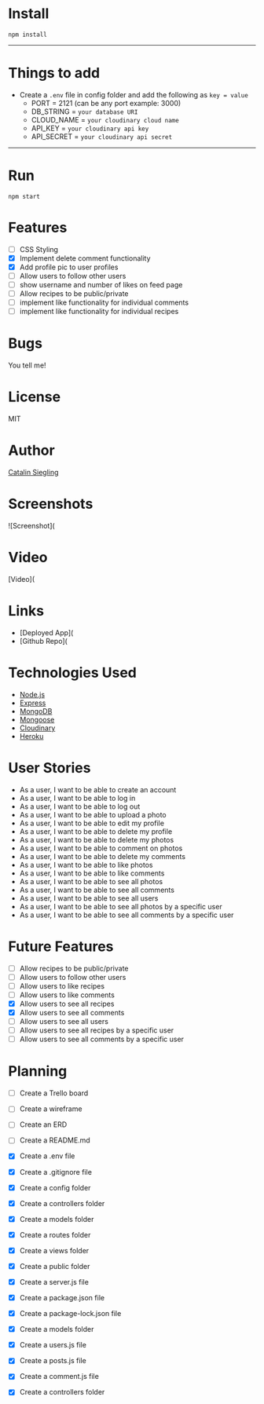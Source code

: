 # Install

`npm install`

---

# Things to add

- Create a `.env` file in config folder and add the following as `key = value`
  - PORT = 2121 (can be any port example: 3000)
  - DB_STRING = `your database URI`
  - CLOUD_NAME = `your cloudinary cloud name`
  - API_KEY = `your cloudinary api key`
  - API_SECRET = `your cloudinary api secret`

---

# Run

`npm start`

# Features
- [ ] CSS Styling 
- [X] Implement delete comment functionality
- [x] Add profile pic to user profiles 
- [ ] Allow users to follow other users 
- [ ] show username and number of likes on feed page
- [ ] Allow recipes to be public/private 
- [ ] implement like functionality for individual comments
- [ ] implement like functionality for individual recipes

# Bugs
You tell me!

# License
MIT

# Author
[Catalin Siegling](https://github.com/Ant-Acid)


# Screenshots

![Screenshot](

# Video

[Video](

# Links

- [Deployed App](
- [Github Repo](

# Technologies Used

- [Node.js](https://nodejs.org/en/)
- [Express](https://expressjs.com/)
- [MongoDB](https://www.mongodb.com/)
- [Mongoose](https://mongoosejs.com/)
- [Cloudinary](https://cloudinary.com/)
- [Heroku](https://www.heroku.com/)

# User Stories

- As a user, I want to be able to create an account
- As a user, I want to be able to log in
- As a user, I want to be able to log out
- As a user, I want to be able to upload a photo
- As a user, I want to be able to edit my profile
- As a user, I want to be able to delete my profile
- As a user, I want to be able to delete my photos
- As a user, I want to be able to comment on photos
- As a user, I want to be able to delete my comments
- As a user, I want to be able to like photos
- As a user, I want to be able to like comments
- As a user, I want to be able to see all photos
- As a user, I want to be able to see all comments
- As a user, I want to be able to see all users
- As a user, I want to be able to see all photos by a specific user
- As a user, I want to be able to see all comments by a specific user

# Future Features

- [ ] Allow recipes to be public/private
- [ ] Allow users to follow other users
- [ ] Allow users to like recipes
- [ ] Allow users to like comments
- [x] Allow users to see all recipes
- [x] Allow users to see all comments
- [ ] Allow users to see all users 
- [ ] Allow users to see all recipes by a specific user
- [ ] Allow users to see all comments by a specific user

# Planning

- [ ] Create a Trello board
- [ ] Create a wireframe
- [ ] Create an ERD
- [ ] Create a README.md
- [x] Create a .env file
- [x] Create a .gitignore file
- [x] Create a config folder
- [x] Create a controllers folder
- [x] Create a models folder
- [x] Create a routes folder
- [x] Create a views folder
- [x] Create a public folder
- [x] Create a server.js file
- [x] Create a package.json file
- [x] Create a package-lock.json file
- [x] Create a models folder  
- [x] Create a users.js file
- [x] Create a posts.js file
- [x] Create a comment.js file
- [x] Create a controllers folder

